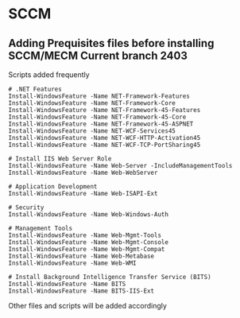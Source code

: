 # SCCM

## Adding Prequisites files before installing SCCM/MECM Current branch 2403
 Scripts added frequently 

```
# .NET Features
Install-WindowsFeature -Name NET-Framework-Features
Install-WindowsFeature -Name NET-Framework-Core
Install-WindowsFeature -Name NET-Framework-45-Features
Install-WindowsFeature -Name NET-Framework-45-Core
Install-WindowsFeature -Name NET-Framework-45-ASPNET
Install-WindowsFeature -Name NET-WCF-Services45
Install-WindowsFeature -Name NET-WCF-HTTP-Activation45
Install-WindowsFeature -Name NET-WCF-TCP-PortSharing45

```

```
# Install IIS Web Server Role
Install-WindowsFeature -Name Web-Server -IncludeManagementTools
Install-WindowsFeature -Name Web-WebServer

```
```
# Application Development
Install-WindowsFeature -Name Web-ISAPI-Ext
```

```
# Security
Install-WindowsFeature -Name Web-Windows-Auth

```
```
# Management Tools
Install-WindowsFeature -Name Web-Mgmt-Tools
Install-WindowsFeature -Name Web-Mgmt-Console
Install-WindowsFeature -Name Web-Mgmt-Compat
Install-WindowsFeature -Name Web-Metabase
Install-WindowsFeature -Name Web-WMI

```
```
# Install Background Intelligence Transfer Service (BITS)
Install-WindowsFeature -Name BITS
Install-WindowsFeature -Name BITS-IIS-Ext

```

Other files and scripts will be added accordingly
